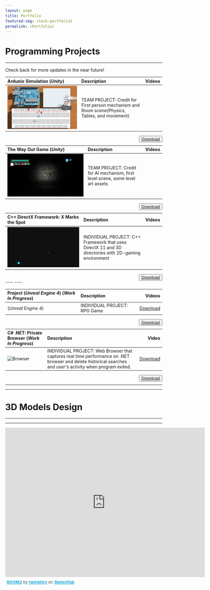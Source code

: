 ```yaml
---
layout: page
title: Portfolio
featured-img: stock-portfolio2
permalink: /Portfolio/
---
```


# Programming Projects
----


Check back for more updates in the near future!


| **Ardunio Simulation** (*Unity*)          |     Description   | Videos |
| :---                |     :----        |                   ---:|
| ![Ardunio Unity Project](/assets/img/Project1.JPG)  |TEAM PROJECT: Credit for First person mechanism and Room scene(Physics, Tables, and movement)



<body>
    <div class = "row">
        <div class ="col-sm2">
        </div>
        <div class = "col-sm-8">
     <div class = "img">
     <img src="paperpedia.jpg" clas = "img-fluid" alt="">
<button type="button" class="button" class="btn btn-indigo btn-lg" style="float:right;">
<a href="http://www.mediafire.com/file/mnq1h193ohrcg9m/DownToTheWire_Gold_Release.rar" >Download</a> </button>
            </div>
        </div>
        <div class = "col-sm-2">
        </div>
    </div>
</body> 


| **The Way Out Game** (*Unity*)            |     Description   | Videos |
| :---                |     :----        |                   ---:|
|  ![The Way Out](/assets/img/Project2.JPG) |TEAM PROJECT: Credit for AI mechanism, first level scene, some level art assets         | 



<body>
    <div class = "row">
        <div class ="col-sm2">
        </div>
        <div class = "col-sm-8">
     <div class = "img">
     <img src="paperpedia.jpg" clas = "img-fluid" alt="">
<button type="button" class="button" class="btn btn-indigo btn-lg" style="float:right;">
<a href="http://www.mediafire.com/file/s5kbq3nsncm2880/The%20Way%20Out%20Gold%20Release.zip" >Download</a>  </button>
            </div>
        </div>
        <div class = "col-sm-2">
        </div>
    </div>
</body> 


| **C++ DirectX Framework:  X Marks the Spot**            |     Description   | Videos |
| :---                |     :----        |                   ---:|
| ![C++ Framework](/assets/img/Project3.JPG) |INDIVIDUAL PROJECT:  C++ Framework that uses DirectX 11 and 3D directories with 2D-gaming environment                  |                 


<body>
    <div class = "row">
        <div class ="col-sm2">
        </div>
        <div class = "col-sm-8">
     <div class = "img">
     <img src="paperpedia.jpg" clas = "img-fluid" alt="">
<button type="button" class="button" class="btn btn-indigo btn-lg" style="float:right;">
<a href="https://github.com/ReckoningHero/X-Marks-the-Spot" >Download</a>  </button>
            </div>
        </div>
        <div class = "col-sm-2">
        </div>
    </div>
</body> 
----
----

| **Project** (*Unreal Engine 4*) (*Work In Progress*)            |     Description   | Videos |
| :---                |     :----        |                   ---:|
| (*Unreal Engine 4*)  |INDIVIDUAL PROJECT:  RPG Game                |        <a href="https://github.com/ReckoningHero/Unreal-Engine-4"  download>Download</a>            


<body>
    <div class = "row">
        <div class ="col-sm2">
        </div>
        <div class = "col-sm-8">
     <div class = "img">
     <img src="paperpedia.jpg" clas = "img-fluid" alt="">
<button type="button" class="button" class="btn btn-indigo btn-lg" style="float:right;">
<a href="https://github.com/ReckoningHero/Unreal-Engine-4" >Download</a> </button>
            </div>
        </div>
        <div class = "col-sm-2">
        </div>
    </div>
</body> 


| **C# .NET: Private Browser** (*Work In Progress*)          |     Description   | Video   |
| :---                |     :----        |                   ---:|
|  ![Browser](/assets/img/Browser2.gif) |INDIVIDUAL PROJECT:  Web Browser that captures real time performance on .NET browser and delete historical searches and user's activity when program exited.               |        <a href="https://github.com/ReckoningHero/C-Sharp-.NET--Private-Browser" >Download</a>


<body>
    <div class = "row">
        <div class ="col-sm2">
        </div>
        <div class = "col-sm-8">
     <div class = "img">
     <img src="paperpedia.jpg" clas = "img-fluid" alt="">
<button type="button" class="button" class="btn btn-indigo btn-lg" style="float:right;">
<a href="https://github.com/ReckoningHero/C-Sharp-.NET--Private-Browser"  download>Download</a> </button>
            </div>
        </div>
        <div class = "col-sm-2">
        </div>
    </div>
</body> 

----
----

<!DOCTYPE html>
<html lang="en">

<head>
	<meta charset="utf-8">
	<meta name="viewport" content="width=device-width, initial-scale=1">
	<script src="https://cdnjs.cloudflare.com/ajax/libs/p5.js/0.6.0/p5.js">
	</script>
	<script src="https://cdnjs.cloudflare.com/ajax/libs/p5.js/0.6.0/addons/p5.sound.js">
	</script>
	<script src="https://cdnjs.cloudflare.com/ajax/libs/p5.js/0.6.0/addons/p5.dom.js">
	</script>
	<script src="https://rawgit.com/diwi/p5.EasyCam/master/p5.easycam.js">
	</script>
	<script src="cube.js">
	</script>
	<script src="sketch.js">
	</script>
</head>
<body>
</body>
</html>



# 3D Models Design
----
----

<div class="sketchfab-embed-wrapper"><iframe width="640" height="480" src="https://sketchfab.com/models/591f255323664e13acc582836132aeeb/embed" frameborder="0" allow="autoplay; fullscreen; vr" mozallowfullscreen="true" webkitallowfullscreen="true"></iframe>

<p style="font-size: 13px; font-weight: normal; margin: 5px; color: #4A4A4A;">
    <a href="https://sketchfab.com/models/591f255323664e13acc582836132aeeb?utm_medium=embed&utm_source=website&utm_campaign=share-popup" target="_blank" style="font-weight: bold; color: #1CAAD9;">ROOM2</a>
    by <a href="https://sketchfab.com/twinb0rn?utm_medium=embed&utm_source=website&utm_campaign=share-popup" target="_blank" style="font-weight: bold; color: #1CAAD9;">twinb0rn</a>
    on <a href="https://sketchfab.com?utm_medium=embed&utm_source=website&utm_campaign=share-popup" target="_blank" style="font-weight: bold; color: #1CAAD9;">Sketchfab</a>
</p>
</div>


<script async src="//pagead2.googlesyndication.com/pagead/js/adsbygoogle.js"></script>
<script>
     (adsbygoogle = window.adsbygoogle || []).push({
          google_ad_client: "ca-pub-1676076201164991",
          enable_page_level_ads: true
     });
</script>
